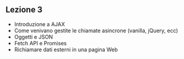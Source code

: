 ## Lezione 3

- Introduzione a AJAX
- Come venivano gestite le chiamate asincrone (vanilla, jQuery, ecc)
- Oggetti e JSON
- Fetch API e Promises
- Richiamare dati esterni in una pagina Web
